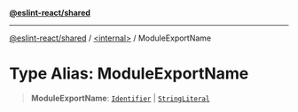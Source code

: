 [**@eslint-react/shared**](../../README.md)

***

[@eslint-react/shared](../../README.md) / [\<internal\>](../README.md) / ModuleExportName

# Type Alias: ModuleExportName

> **ModuleExportName**: [`Identifier`](../interfaces/Identifier.md) \| [`StringLiteral`](../interfaces/StringLiteral.md)
